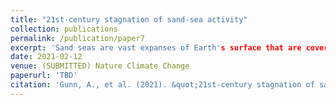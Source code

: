 ```yaml
---
title: "21st-century stagnation of sand-sea activity"
collection: publications
permalink: /publication/paper7
excerpt: 'Sand seas are vast expanses of Earth's surface that are covered in dunes---topographic patterns manifest from above-threshold winds and a supply of loose sand. Transitions in dune morphology and associated vegetation state are threshold phenomena that can switch states on kilometer or decadal scales due to small changes in climate. Predictions of the role of future climate change for sand-sea activity are sparse and contradictory. Here we examine the impact of climate on all of Earth's presently-unvegetated sand seas, using ensemble runs of an Earth System Model for historical and future Shared Socioeconomic Pathway (SSP) scenarios. We find that almost all of the sand seas decrease in activity relative to present-day and industrial-onset for all future SSP scenarios, largely due to more intermittent sand-transport events. An increase in event wait-times and decrease in sand transport---in most cases linked to reduced off-season transport---is conducive to the rise of vegetation. We expect dune-forming winds will become more unimodal, and produce larger incipient wavelengths, due to weaker and more seasonal winds. Our results indicate that these qualitative changes in Earth's desert landscapes can not be mitigated.'
date: 2021-02-12
venue: (SUBMITTED) Nature Climate Change
paperurl: 'TBD'
citation: 'Gunn, A., et al. (2021). &quot;21st-century stagnation of sand-sea activity&quot.'
---
```

